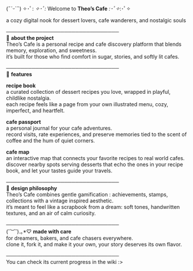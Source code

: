 (˶ˊᵕˋ˵) ✧･ﾟ: *✧･ﾟ:*  Welcome to **Theo’s Cafe**  *:･ﾟ✧*:･ﾟ✧  

a cozy digital nook for dessert lovers, cafe wanderers, and nostalgic souls  

───────────────────────────────    
🍮 **about the project**  
Theo’s Cafe is a personal recipe and cafe discovery platform that blends memory, exploration, and sweetness.  
it’s built for those who find comfort in sugar, stories, and softly lit cafes.  

───────────────────────────────  
🍓 **features**  

**recipe book**  
a curated collection of dessert recipes you love, wrapped in playful, childlike nostalgia.  
each recipe feels like a page from your own illustrated menu, cozy, imperfect, and heartfelt.  

**cafe passport**  
a personal journal for your cafe adventures.  
record visits, rate experiences, and preserve memories tied to the scent of coffee and the hum of quiet corners.  

**cafe map**  
an interactive map that connects your favorite recipes to real world cafes.  
discover nearby spots serving desserts that echo the ones in your recipe book, and let your tastes guide your travels.  

───────────────────────────────  
🍯 **design philosophy**  
Theo’s Cafe combines gentle gamification : achievements, stamps, collections with a vintage inspired aesthetic.  
it’s meant to feel like a scrapbook from a dream: soft tones, handwritten textures, and an air of calm curiosity.  

───────────────────────────────  
(˘︶˘).｡*♡ **made with care**  
for dreamers, bakers, and cafe chasers everywhere.  
clone it, fork it, and make it your own, your story deserves its own flavor.  

───────────────────────────────  
You can check its current progress in the wiki :>
